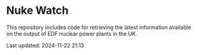 # Nuke Watch

This repository includes code for retrieving the latest information available on the output of EDF nuclear power plants in the UK.

Last updated: 2024-11-22 21:13